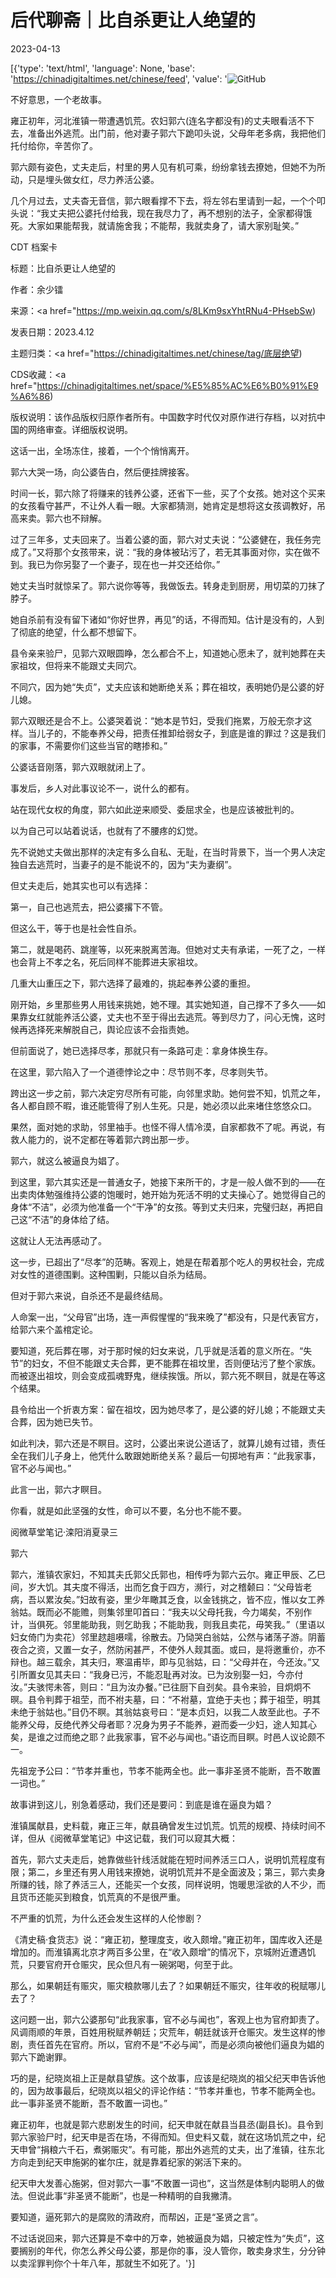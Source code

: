 # 后代聊斋｜比自杀更让人绝望的

2023-04-13

[{'type': 'text/html', 'language': None, 'base': 'https://chinadigitaltimes.net/chinese/feed', 'value': '![GitHub](https://chinadigitaltimes.net/chinese/files/2023/04/image-1681383635064.png)

不好意思，一个老故事。

雍正初年，河北淮镇一带遭遇饥荒。农妇郭六(连名字都没有)的丈夫眼看活不下去，准备出外逃荒。出门前，他对妻子郭六下跪叩头说，父母年老多病，我把他们托付给你，辛苦你了。

郭六颇有姿色，丈夫走后，村里的男人见有机可乘，纷纷拿钱去撩她，但她不为所动，只是埋头做女红，尽力养活公婆。

几个月过去，丈夫杳无音信，郭六眼看撑不下去，将左邻右里请到一起，一个个叩头说：“我丈夫把公婆托付给我，现在我尽力了，再不想别的法子，全家都得饿死。大家如果能帮我，就请施舍我；不能帮，我就卖身了，请大家别耻笑。”



CDT 档案卡

标题：比自杀更让人绝望的

作者：余少镭

来源：<a href="https://mp.weixin.qq.com/s/8LKm9sxYhtRNu4-PHsebSw)

发表日期：2023.4.12

主题归类：<a href="https://chinadigitaltimes.net/chinese/tag/底层绝望)

CDS收藏：<a href="https://chinadigitaltimes.net/space/%E5%85%AC%E6%B0%91%E9%A6%86)

版权说明：该作品版权归原作者所有。中国数字时代仅对原作进行存档，以对抗中国的网络审查。详细版权说明。





这话一出，全场冻住，接着，一个个悄悄离开。

郭六大哭一场，向公婆告白，然后便挂牌接客。

时间一长，郭六除了将赚来的钱养公婆，还省下一些，买了个女孩。她对这个买来的女孩看守甚严，不让外人看一眼。大家都猜测，她肯定是想将这女孩调教好，吊高来卖。郭六也不辩解。

过了三年多，丈夫回来了。当着公婆的面，郭六对丈夫说：“公婆健在，我任务完成了。”又将那个女孩带来，说：“我的身体被玷污了，若无其事面对你，实在做不到。我已为你另娶了一个妻子，现在也一并交还给你。”

她丈夫当时就惊呆了。郭六说你等等，我做饭去。转身走到厨房，用切菜的刀抹了脖子。

她自杀前有没有留下诸如“你好世界，再见”的话，不得而知。估计是没有的，人到了彻底的绝望，什么都不想留下。

县令亲来验尸，见郭六双眼圆睁，怎么都合不上，知道她心愿未了，就判她葬在夫家祖坟，但将来不能跟丈夫同穴。

不同穴，因为她“失贞”，丈夫应该和她断绝关系；葬在祖坟，表明她仍是公婆的好儿媳。

郭六双眼还是合不上。公婆哭着说：“她本是节妇，受我们拖累，万般无奈才这样。当儿子的，不能奉养父母，把责任推卸给弱女子，到底是谁的罪过？这是我们的家事，不需要你们这些当官的瞎掺和。”

公婆话音刚落，郭六双眼就闭上了。

事发后，乡人对此事议论不一，说什么的都有。

站在现代女权的角度，郭六如此逆来顺受、委屈求全，也是应该被批判的。

以为自己可以站着说话，也就有了不腰疼的幻觉。

先不说她丈夫做出那样的决定有多么自私、无耻，在当时背景下，当一个男人决定独自去逃荒时，当妻子的是不能说不的，因为“夫为妻纲”。

但丈夫走后，她其实也可以有选择：

第一，自己也逃荒去，把公婆撂下不管。

但这么干，等于也是社会性自杀。

第二，就是喝药、跳崖等，以死来脱离苦海。但她对丈夫有承诺，一死了之，一样也会背上不孝之名，死后同样不能葬进夫家祖坟。

几重大山重压之下，郭六选择了最难的，挑起奉养公婆的重担。

刚开始，乡里那些男人用钱来挑她，她不理。其实她知道，自己撑不了多久——如果靠女红就能养活公婆，丈夫也不至于得出去逃荒。等到尽力了，问心无愧，这时候再选择死来解脱自己，舆论应该不会指责她。

但前面说了，她已选择尽孝，那就只有一条路可走：拿身体换生存。

在这里，郭六陷入了一个道德悖论之中：尽节则不孝，尽孝则失节。

跨出这一步之前，郭六决定穷尽所有可能，向邻里求助。她何尝不知，饥荒之年，各人都自顾不暇，谁还能管得了别人生死。只是，她必须以此来堵住悠悠众口。

果然，面对她的求助，邻里袖手。也怪不得人情冷漠，自家都救不了呢。再说，有救人能力的，说不定都在等着郭六跨出那一步。

郭六，就这么被逼良为娼了。

到这里，郭六其实还是一普通女子，她接下来所干的，才是一般人做不到的——在出卖肉体勉强维持公婆的饱暖时，她开始为死活不明的丈夫操心了。她觉得自己的身体“不洁”，必须为他准备一个“干净”的女孩。等到丈夫归来，完璧归赵，再把自己这“不洁”的身体给了结。

这就让人无法再感动了。

这一步，已超出了“尽孝”的范畴。客观上，她是在帮着那个吃人的男权社会，完成对女性的道德围剿。这种围剿，只能以自杀为结局。

但对于郭六来说，自杀还不是最终结局。

人命案一出，“父母官”出场，连一声假惺惺的“我来晚了”都没有，只是代表官方，给郭六来个盖棺定论。

要知道，死后葬在哪，对于那时候的妇女来说，几乎就是活着的意义所在。“失节”的妇女，不但不能跟丈夫合葬，更不能葬在祖坟里，否则便玷污了整个家族。而被逐出祖坟，则会变成孤魂野鬼，继续挨饿。所以，郭六死不瞑目，就是在等这个结果。

县令给出一个折衷方案：留在祖坟，因为她尽孝了，是公婆的好儿媳；不能跟丈夫合葬，因为她已失节。

如此判决，郭六还是不瞑目。这时，公婆出来说公道话了，就算儿媳有过错，责任全在我们儿子身上，他凭什么敢跟她断绝关系？最后一句掷地有声：“此我家事，官不必与闻也。”

此言一出，郭六才瞑目。

你看，就是如此坚强的女性，命可以不要，名分也不能不要。



阅微草堂笔记·滦阳消夏录三

郭六

郭六，淮镇农家妇，不知其夫氏郭父氏郭也，相传呼为郭六云尔。雍正甲辰、乙巳间，岁大饥。其夫度不得活，出而乞食于四方，濒行，对之稽颡曰：“父母皆老病，吾以累汝矣。”妇故有姿，里少年瞰其乏食，以金钱挑之，皆不应，惟以女工养翁姑。既而必不能赡，则集邻里叩首曰：“我夫以父母托我，今力竭矣，不别作计，当俱死。邻里能助我，则乞助我；不能助我，则我且卖花，毋笑我。”（里语以妇女倚门为卖花）邻里趑趄嗫嚅，徐散去。乃恸哭白翁姑，公然与诸荡子游。阴蓄夜合之资，又置一女子，然防闲甚严，不使外人觌其面。或曰，是将邀重价，亦不辩也。越三载余，其夫归，寒温甫毕，即与见翁姑，曰：“父母并在，今还汝。”又引所置女见其夫曰：“我身已污，不能忍耻再对汝。已为汝别娶一妇，今亦付汝。”夫骇愕未答，则曰：“且为汝办餐。”已往厨下自刭矣。县令来验，目炯炯不暝。县令判葬于祖茔，而不袝夫墓，曰：“不袝墓，宜绝于夫也；葬于祖茔，明其未绝于翁姑也。”目仍不瞑。其翁姑哀号曰：“是本贞妇，以我二人故至此也。子不能养父母，反绝代养父母者耶？况身为男子不能养，避而委一少妇，途人知其心矣，是谁之过而绝之耶？此我家事，官不必与闻也。”语讫而目瞑。时邑人议论颇不一。

先祖宠予公曰：“节孝并重也，节孝不能两全也。此一事非圣贤不能断，吾不敢置一词也。”



故事讲到这儿，别急着感动，我们还是要问：到底是谁在逼良为娼？

淮镇属献县，史料载，雍正三年，献县确曾发生过饥荒。饥荒的规模、持续时间不详，但从《阅微草堂笔记》中这记载，我们可以窥其大概：

首先，郭六丈夫走后，她靠做些针线活就能在短时间养活三口人，说明饥荒程度有限；第二，乡里还有男人用钱来撩她，说明饥荒并不是全面波及；第三，郭六卖身所赚的钱，除了养活三人，还能买一个女孩，同样说明，饱暖思淫欲的人不少，而且货币还能买到粮食，饥荒真的不是很严重。

不严重的饥荒，为什么还会发生这样的人伦惨剧？

《清史稿·食货志》说：“雍正初，整理度支，收入颇增。”雍正初年，国库收入还是增加的。而淮镇离北京才两百多公里，在“收入颇增”的情况下，京城附近遭遇饥荒，只要官府开仓赈灾，民众但凡有一碗粥喝，何至于此。

那么，如果朝廷有赈灾，赈灾粮款哪儿去了？如果朝廷不赈灾，往年收的税赋哪儿去了？

这问题一出，郭六公婆那句“此我家事，官不必与闻也”，客观上也为官府卸责了。风调雨顺的年景，百姓用税赋养朝廷；灾荒年，朝廷就该开仓赈灾。发生这样的惨剧，责任首先在官府。所以，官府不是“不必与闻”，而是必须向被他们逼良为娼的郭六下跪谢罪。

巧的是，纪晓岚祖上正是献县望族。这个故事，应该是纪晓岚的祖父纪天申告诉他的，因为故事最后，纪晓岚以祖父的评论作结：“节孝并重也，节孝不能两全也。此一事非圣贤不能断，吾不敢置一词也。”

雍正初年，也就是郭六悲剧发生的时间，纪天申就在献县当县丞(副县长)。县令到郭六家验尸时，纪天申是否在场，不得而知。但史料又载，就在这场饥荒之中，纪天申曾“捐粮六千石，煮粥赈灾”。有可能，那出外逃荒的丈夫，出了淮镇，往东北方向走到纪天申施粥的崔尔庄，就是靠着纪家的粥活下来的。

纪天申大发善心施粥，但对郭六一事“不敢置一词也”，这当然是体制内聪明人的做法。但说此事“非圣贤不能断”，也是一种精明的自我撇清。

要知道，逼死郭六的是腐败的清政府，而帮凶，正是“圣贤之言”。

不过话说回来，郭六还算是不幸中的万幸，她被逼良为娼，只被定性为“失贞”，这要搁别的年代，你怎么养父母公婆，那是你的事，没人管你，敢卖身求生，分分钟以卖淫罪判你个十年八年，那就生不如死了。'}]
